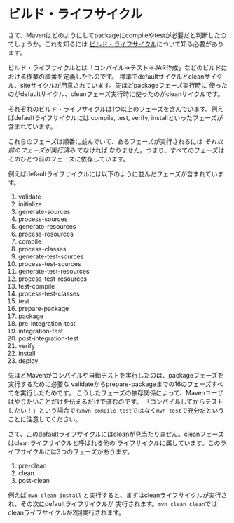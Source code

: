 # ビルド・ライフサイクル

さて、Mavenはどのようにしてpackageにcompileやtestが必要だと判断したのでしょうか。これを知るには
[ビルド・ライフサイクル][1]について知る必要があります。

ビルド・ライフサイクルとは「コンパイル→テスト→JAR作成」などのビルドにおける作業の順番を定義したものです。
標準でdefaultサイクルとcleanサイクル、siteサイクルが用意されています。先ほどpackageフェーズ実行時に
使ったのがdefaultサイクル、cleanフェーズ実行時に使ったのがcleanサイクルです。

それぞれのビルド・ライフサイクルは1つ以上のフェーズを含んでいます。例えばdefaultライフサイクルには
compile, test, verify, installといったフェーズが含まれています。

これらのフェーズは順番に並んでいて、あるフェーズが実行されるには *それ以前のフェーズが実行済み* でなければ
なりません。つまり、すべてのフェーズはそのひとつ前のフェーズに依存しています。

例えばdefaultライフサイクルには以下のように並んだフェーズが含まれています。

1. validate
2. initialize
3. generate-sources
4. process-sources
5. generate-resources
6. process-resources
7. compile
8. process-classes
9. generate-test-sources
10. process-test-sources
11. generate-test-resources
12. process-test-resources
13. test-compile
14. process-test-classes
15. test
16. prepare-package
17. package
18. pre-integration-test
19. integration-test
20. post-integration-test
21. verify
22. install
23. deploy

先ほどMavenがコンパイルや自動テストを実行したのは、packageフェーズを実行するために必要な
validateからprepare-packageまでの16のフェーズすべてを実行したためです。
こうしたフェーズの依存関係によって、Mavenユーザはやりたいことだけを伝えるだけで済むのです。
「コンパイルしてからテストしたい！」という場合でも`mvn compile test`ではなく`mvn test`で充分だという
ことに注意してください。

さて、このdefaultライフサイクルにはcleanが見当たりません。cleanフェーズはcleanライフサイクルと呼ばれる他の
ライフサイクルに属しています。このライフサイクルには3つのフェーズがあります。

1. pre-clean
2. clean
3. post-clean

例えば `mvn clean install` と実行すると、まずはcleanライフサイクルが実行され、その次にdefaultライフサイクルが
実行されます。`mvn clean clean`ではcleanライフサイクルが2回実行されます。

[1]: http://maven.apache.org/guides/introduction/introduction-to-the-lifecycle.html "Introduction to the Build Lifecycle"
